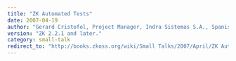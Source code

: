 ```yaml
---
title: "ZK Automated Tests"
date: 2007-04-19
author: "Gerard Cristofol, Project Manager, Indra Sistemas S.A., Spanish."
version: "ZK 2.2.1 and later."
category: small-talk
redirect_to: "http://books.zkoss.org/wiki/Small Talks/2007/April/ZK Automated Tests"
---
```

